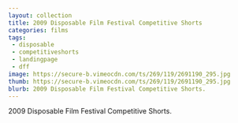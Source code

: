 ```yaml
---
layout: collection
title: 2009 Disposable Film Festival Competitive Shorts
categories: films
tags:
 - disposable
 - competitiveshorts
 - landingpage
 - dff
image: https://secure-b.vimeocdn.com/ts/269/119/2691190_295.jpg
thumb: https://secure-b.vimeocdn.com/ts/269/119/2691190_295.jpg
blurb: 2009 Disposable Film Festival Competitive Shorts.
---
```


2009 Disposable Film Festival Competitive Shorts.